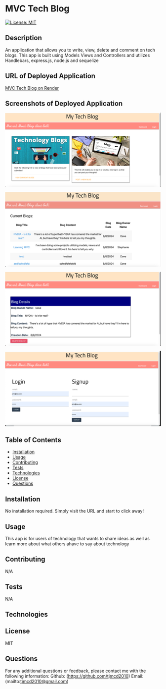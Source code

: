 
  # MVC Tech Blog

  [![License: MIT](https://img.shields.io/badge/License-MIT-yellow.svg)](https://opensource.org/licenses/MIT)

  ## Description
  An application that allows you to write, view, delete and comment on tech blogs. This app is built using Models Views and Controllers and utilizes Handlebars, express.js, node.js and sequelize

  ## URL of Deployed Application

  [MVC Tech Blog on Render](https://mvc-tech-blog-ngz3.onrender.com)

  ## Screenshots of Deployed Application

  ![Home Dashboard](./public/images/dashboard.png)

  ![All Blogs](./public/images/blogs.png)

  ![Blog Details](./public/images/details.png)

  ![Log In or Create User](./public/images/login.png)


  ## Table of Contents
  - [Installation](#installation)
  - [Usage](#usage)
  - [Contributing](#contributing)
  - [Tests](#tests)
  - [Technologies](#technologies)
  - [License](#license)
  - [Questions](#questions)

  ## Installation
  No installation required. Simply visit the URL and start to click away!

  ## Usage
  This app is for users of technology that wants to share ideas as well as learn more about what others ahave to say about technology

  ## Contributing
  N/A

  ## Tests
  N/A

  ## Technologies
  

   ## License
  MIT

  ## Questions

  For any additional questions or feedback, please contact me with the following information:
  Github: (https://github.com/tjmcd2010)
  Email: (mailto:tjmcd2010@gmail.com)  

